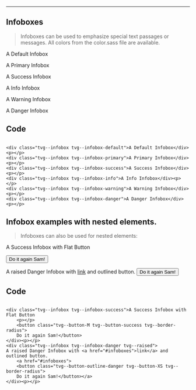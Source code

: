 
---

<a name="infoboxes"></a>

## Infoboxes

> Infoboxes can be used to emphasize special text passages or messages. All colors from the color.sass file are available.

<div class="tvg--infobox tvg--infobox-default">A Default Infobox</div><p></p>
<div class="tvg--infobox tvg--infobox-primary">A Primary Infobox</div><p></p>
<div class="tvg--infobox tvg--infobox-success">A Success Infobox</div><p></p>
<div class="tvg--infobox tvg--infobox-info">A Info Infobox</div><p></p>
<div class="tvg--infobox tvg--infobox-warning">A Warning Infobox</div><p></p>
<div class="tvg--infobox tvg--infobox-danger">A Danger Infobox</div><p></p>

## Code

<pre><code class="code html">
&lt;div class="tvg--infobox tvg--infobox-default">A Default Infobox&lt;/div>&lt;p>&lt;/p>
&lt;div class="tvg--infobox tvg--infobox-primary">A Primary Infobox&lt;/div>&lt;p>&lt;/p>
&lt;div class="tvg--infobox tvg--infobox-success">A Success Infobox&lt;/div>&lt;p>&lt;/p>
&lt;div class="tvg--infobox tvg--infobox-info">A Info Infobox&lt;/div>&lt;p>&lt;/p>
&lt;div class="tvg--infobox tvg--infobox-warning">A Warning Infobox&lt;/div>&lt;p>&lt;/p>
&lt;div class="tvg--infobox tvg--infobox-danger">A Danger Infobox&lt;/div>&lt;p>&lt;/p>
</code></pre>

<h2 class="tvg--underline">Infobox examples with nested elements.</h2>

> Infoboxes can also be used for nested elements:

<div class="tvg--infobox tvg--infobox-success">A Success Infobox with Flat Button
    <p></p>
    <button class="tvg--button-M tvg--button-success tvg--border-radius">Do it again Sam!</button>
</div><p></p>
<div class="tvg--infobox tvg--infobox-danger tvg--raised">A raised Danger Infobox with <a href="#infoboxes">link</a> and outlined button.
    <a href="#infoboxes"><button class="tvg--button-outline-danger tvg--button-XS tvg--border-radius">Do it again Sam!</button></a>
</div><p></p>

## Code

<pre><code class="code html">
&lt;div class="tvg--infobox tvg--infobox-success">A Success Infobox with Flat Button
    &lt;p>&lt;/p>
    &lt;button class="tvg--button-M tvg--button-success tvg--border-radius">
    Do it again Sam!&lt;/button>
&lt;/div>&lt;p>&lt;/p>
&lt;div class="tvg--infobox tvg--infobox-danger tvg--raised">
A raised Danger Infobox with &lt;a href="#infoboxes">link&lt;/a> and outlined button.
    &lt;a href="#infoboxes">
    &lt;button class="tvg--button-outline-danger tvg--button-XS tvg--border-radius">
    Do it again Sam!&lt;/button>&lt;/a>
&lt;/div>&lt;p>&lt;/p>
</code></pre>
